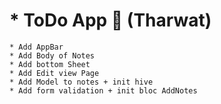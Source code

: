 # \* ToDo App 📱 (Tharwat)

    * Add AppBar
    * Add Body of Notes
    * Add bottom Sheet
    * Add Edit view Page
    * Add Model to notes + init hive
    * Add form validation + init bloc AddNotes
